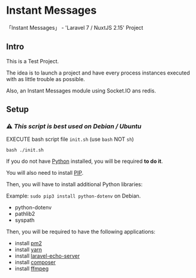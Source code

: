 # Instant Messages
「Instant Messages」 - 'Laravel 7 / NuxtJS 2.15' Project

## Intro

This is a Test Project.

The idea is to launch a project and have every process instances executed with as little trouble as possible.

Also, an Instant Messages module using Socket.IO ans redis.

## Setup

### ⚠️ _This script is best used on Debian / Ubuntu_

EXECUTE bash script file `init.sh` (use `bash` NOT `sh`)
```shell
bash ./init.sh
```
If you do not have [Python](https://www.python.org/downloads "Install Python") installed, you will be required **to do it**.

You will also need to install [PIP](https://pip.pypa.io/en/stable/installation "Install PIP").

Then, you will have to install additional Python libraries:

Example: `sudo pip3 install python-dotenv` on Debian.
- python-dotenv
- pathlib2
- syspath

Then, you will be required to have the following applications:
- install [pm2](https://pm2.keymetrics.io/docs/usage/pm2-doc-single-page/)
- install [yarn](https://github.com/nodesource/distributions/blob/master/README.md)
- install [laravel-echo-server](https://yarnpkg.com/package/laravel-echo-server-updated)
- install [composer](https://getcomposer.org/download/)
- install [ffmpeg](https://ffmpeg.org)


